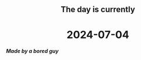 <h2 align=center>The day is currently</h2>
<h1 align=center><!--TIME BEGIN-->2024-07-04<!--TIME END--></h1>
<h5>Made by a bored guy</h5>
